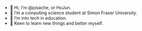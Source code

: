 - 👋 Hi, I’m @pisache, or HoJun.
- 🏫 I’m a computing science student at Simon Fraser University.
- 👀 I’m into tech in education.
- 🤔 Keen to learn new things and better myself. 

<!---
pisache/pisache is a ✨ special ✨ repository because its `README.md` (this file) appears on your GitHub profile.
You can click the Preview link to take a look at your changes.
--->
